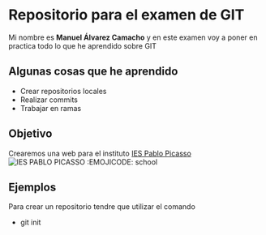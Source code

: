 # Repositorio para el examen de GIT
Mi nombre es **Manuel Álvarez Camacho** y en este examen voy a poner en practica todo lo que he aprendido sobre GIT

## Algunas cosas que he aprendido
- Crear repositorios locales
- Realizar commits
- Trabajar en ramas

## Objetivo
Crearemos una web para el instituto [IES Pablo Picasso](https://fpiespablopicasso.es/)
![IES PABLO PICASSO](https://github.com/user-attachments/assets/6ffbd666-71be-4fac-8ff0-ee963236f69d) :EMOJICODE: school

## Ejemplos
Para crear un repositorio tendre que utilizar el comando 
- git init




